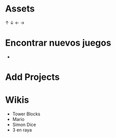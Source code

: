 # Assets
 ↑ ↓ ← →
 

# Encontrar nuevos juegos 
- 

# Add Projects

# Wikis
- Tower Blocks
- Mario
- Simon Dice
- 3 en raya